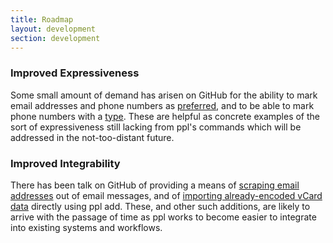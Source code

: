 ```yaml
---
title: Roadmap
layout: development
section: development
---
```


### Improved Expressiveness

Some small amount of demand has arisen on GitHub for the ability to mark email
addresses and phone numbers as
[preferred](https://github.com/h2s/ppl/issues/25), and to be able to mark phone
numbers with a [type](https://github.com/h2s/ppl/issues/24). These are helpful
as concrete examples of the sort of expressiveness still lacking from ppl's
commands which will be addressed in the not-too-distant future.

### Improved Integrability

There has been talk on GitHub of providing a means of [scraping email
addresses](https://github.com/h2s/ppl/issues/23) out of email messages, and of
[importing already-encoded vCard
data](https://github.com/h2s/ppl/issues/27#issuecomment-16373162) directly using
ppl add. These, and other such additions, are likely to arrive with the passage
of time as ppl works to become easier to integrate into existing systems and
workflows.

